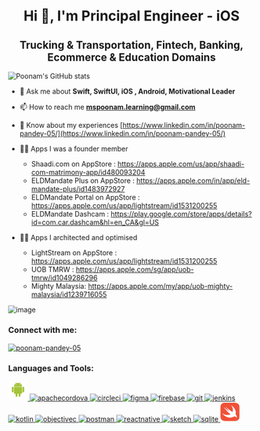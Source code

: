 <h1 align="center">Hi 👋, I'm Principal Engineer - iOS </h2>
<h2 align="center"> Trucking & Transportation, Fintech, Banking, Ecommerce & Education Domains</h2>

![Poonam's GitHub stats](https://github-readme-stats.vercel.app/api?username=mspoonam&show_icons=true&theme=radical)

- 💬 Ask me about **Swift, SwiftUI, iOS , Android, Motivational Leader**

- 📫 How to reach me **mspoonam.learning@gmail.com**

- 📄 Know about my experiences [https://www.linkedin.com/in/poonam-pandey-05/](https://www.linkedin.com/in/poonam-pandey-05/)

- 👩‍💻 Apps I was a founder member 
  - Shaadi.com on AppStore : https://apps.apple.com/us/app/shaadi-com-matrimony-app/id480093204
  - ELDMandate Plus on AppStore : https://apps.apple.com/in/app/eld-mandate-plus/id1483972927
  - ELDMandate Portal on AppStore : https://apps.apple.com/us/app/lightstream/id1531200255
  - ELDMandate Dashcam : https://play.google.com/store/apps/details?id=com.car.dashcam&hl=en_CA&gl=US

- 👩‍💻 Apps I architected and optimised
  - LightStream on AppStore : https://apps.apple.com/us/app/lightstream/id1531200255
  - UOB TMRW : https://apps.apple.com/sg/app/uob-tmrw/id1049286296
  - Mighty Malaysia: https://apps.apple.com/my/app/uob-mighty-malaysia/id1239716055

![image](https://user-images.githubusercontent.com/35603752/228044015-2df9b21d-6f46-4e96-9404-14c2cbc77ab4.png)


<h3 align="left">Connect with me:</h3>
<p align="left">
<a href="https://linkedin.com/in/poonam-pandey-05" target="blank"><img align="center" src="https://raw.githubusercontent.com/rahuldkjain/github-profile-readme-generator/master/src/images/icons/Social/linked-in-alt.svg" alt="poonam-pandey-05" height="30" width="40" /></a>
</p>

<h3 align="left">Languages and Tools:</h3>
<p align="left"> <a href="https://developer.android.com" target="_blank" rel="noreferrer"> <img src="https://raw.githubusercontent.com/devicons/devicon/master/icons/android/android-original-wordmark.svg" alt="android" width="40" height="40"/> </a> <a href="https://cordova.apache.org/" target="_blank" rel="noreferrer"> <img src="https://www.vectorlogo.zone/logos/apache_cordova/apache_cordova-icon.svg" alt="apachecordova" width="40" height="40"/> </a> <a href="https://circleci.com" target="_blank" rel="noreferrer"> <img src="https://www.vectorlogo.zone/logos/circleci/circleci-icon.svg" alt="circleci" width="40" height="40"/> </a> <a href="https://www.figma.com/" target="_blank" rel="noreferrer"> <img src="https://www.vectorlogo.zone/logos/figma/figma-icon.svg" alt="figma" width="40" height="40"/> </a> <a href="https://firebase.google.com/" target="_blank" rel="noreferrer"> <img src="https://www.vectorlogo.zone/logos/firebase/firebase-icon.svg" alt="firebase" width="40" height="40"/> </a> <a href="https://git-scm.com/" target="_blank" rel="noreferrer"> <img src="https://www.vectorlogo.zone/logos/git-scm/git-scm-icon.svg" alt="git" width="40" height="40"/> </a> <a href="https://www.jenkins.io" target="_blank" rel="noreferrer"> <img src="https://www.vectorlogo.zone/logos/jenkins/jenkins-icon.svg" alt="jenkins" width="40" height="40"/> </a> <a href="https://kotlinlang.org" target="_blank" rel="noreferrer"> <img src="https://www.vectorlogo.zone/logos/kotlinlang/kotlinlang-icon.svg" alt="kotlin" width="40" height="40"/> </a> <a href="https://developer.apple.com/library/archive/documentation/Cocoa/Conceptual/ProgrammingWithObjectiveC/Introduction/Introduction.html" target="_blank" rel="noreferrer"> <img src="https://www.vectorlogo.zone/logos/apple_objectivec/apple_objectivec-icon.svg" alt="objectivec" width="40" height="40"/> </a> <a href="https://postman.com" target="_blank" rel="noreferrer"> <img src="https://www.vectorlogo.zone/logos/getpostman/getpostman-icon.svg" alt="postman" width="40" height="40"/> </a> <a href="https://reactnative.dev/" target="_blank" rel="noreferrer"> <img src="https://reactnative.dev/img/header_logo.svg" alt="reactnative" width="40" height="40"/> </a> <a href="https://www.sketch.com/" target="_blank" rel="noreferrer"> <img src="https://www.vectorlogo.zone/logos/sketchapp/sketchapp-icon.svg" alt="sketch" width="40" height="40"/> </a> <a href="https://www.sqlite.org/" target="_blank" rel="noreferrer"> <img src="https://www.vectorlogo.zone/logos/sqlite/sqlite-icon.svg" alt="sqlite" width="40" height="40"/> </a> <a href="https://developer.apple.com/swift/" target="_blank" rel="noreferrer"> <img src="https://raw.githubusercontent.com/devicons/devicon/master/icons/swift/swift-original.svg" alt="swift" width="40" height="40"/> </a> </p>
